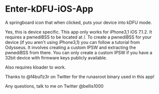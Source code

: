 # Enter-kDFU-iOS-App
A springboard icon that when clicked, puts your device into kDFU mode.

Yes, this is device specific. This app only works for iPhone3,1 iOS 7.1.2. It requires a pwnediBSS to be located at /. To create a pwnediBSS for your device (if you aren't using iPhone3,1) you can follow a tutorial from Odysseus. It involves creating a custom IPSW and extracting the pwnediBSS from there. You can only create a custom IPSW if you have a 32bit device with firmware keys publicly available.

Also requires kloader to work.

Thanks to @f4bul1z3r on Twitter for the runasroot binary used in this app!

Any questions, talk to me on Twitter @bellis1000
